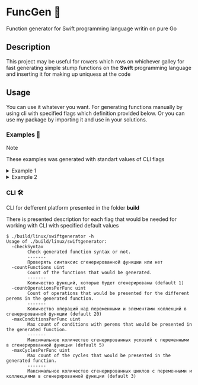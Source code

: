 # FuncGen :sloth:
Function generator for Swift programming language writin on pure Go
## Description
This project may be useful for rowers which rovs on whichever galley for fast generating simple stump functions on the **Swift** programming language and inserting it for making up uniquess at the code 
## Usage
You can use it whatever you want. For generating functions manually by using cli with specified flags which definition provided below. Or you can use my package by importing it and use in your solutions.
### Examples :otter:
> [!NOTE]
> These examples was generated with standart values of CLI flags
<details>
<summary><bold>Example 1</bold></summary>

```
 func HialeahMonkeyStack ()  -> Void {
        var onHers: Int8? = -105
        var outsideIn = Int8(62)
        var nothingFairly: Int8 {
                get {
                        return Int8(95)
                }
                set {
                        print(nothingFairly)
                }
        }
        var instanceOf: Int8? = -69
        var tripBeyond: Int8 = -56
        var crewNormally = Int8(72)
        var alwaysOut: Int8? = -10
        var purseAfterwards: () -> Int8 = {
                return Int8(49)
        }
        var couldWhen: Int8
        couldWhen = 99
        nothingFairly = Int8(65) + nothingFairly
        if (alwaysOut != nil) {
                alwaysOut = Int8(5)
        }
        alwaysOut = 94
        nothingFairly = (Int8(-110) << Int8(-110))
        while alwaysOut! > (-56) {
                for i: Int8 in (-115)...27 {
                        outsideIn = 45
                        switch nothingFairly {
                        default:
                                crewNormally = 37
                                couldWhen = 55

                        }

                }
                if ((Int8(116) < onHers!) || (Int8(116) >= Int8(78))) {
                        alwaysOut = -122

                }
                else if ((Int8(-117) > Int8(99))) {
                        alwaysOut = (alwaysOut ?? Int8(34))

                }
                else{

                }

        }
        for p: Int8 in (-110)...(-92) {
                nothingFairly = 81
                if (instanceOf != nil) {
                        instanceOf = Int8(-21) * Int8(19) + instanceOf! / instanceOf!
                }
                outsideIn = 9
                outsideIn = Int8(-78) - Int8(-93)
                instanceOf = -50

        }
        alwaysOut = -122

}
```

</details>

<details>
<summary><bold>Example 2</bold></summary>

```
 func SanFranciscoArmadilloSmell (_ besidesWhose: Int8?, _ downThere: Int8?) -> Void {
        var teamMoney: () -> Int8 = {
                return Int8(4)
        }
        var themselvesSpotted = Int8(-24)
        var withoutFrantic: () -> Int8 = {
                return Int8(69)
        }
        var fewTheirs = Int8(112)
        if ((themselvesSpotted < themselvesSpotted) || (themselvesSpotted >= themselvesSpotted) && (themselvesSpotted < themselvesSpotted)) {
                themselvesSpotted = Int8(-92) + themselvesSpotted / Int8(-3) + themselvesSpotted
                themselvesSpotted = (Int8(16) << themselvesSpotted) >> themselvesSpotted
                fewTheirs = Int8(122) - fewTheirs * fewTheirs / Int8(17) + Int8(58)

        }
        else{
                themselvesSpotted = -20
                fewTheirs = 58
                fewTheirs = Int8(-91) * Int8(74) + fewTheirs * Int8(17) / Int8(99)
                fewTheirs = Int8(-50)
                for s: Int8 in 2...31 {
                        if ((Int8(-41) < Int8(-31))) {
                                themselvesSpotted = themselvesSpotted * Int8(-95)

                        }
                        else{
                                fewTheirs = 104

                        }
                        if ((fewTheirs >= Int8(97))) {

                        }
                        else{

                        }

                }
                if ((Int8(83) > Int8(27))) {
                        themselvesSpotted = (Int8(-22) >> Int8(-29)) << Int8(-78)

                }
                else if ((fewTheirs < Int8(17))) {
                        themselvesSpotted = themselvesSpotted ^ (themselvesSpotted >> Int8(71))

                }
                else if ((fewTheirs == fewTheirs) && (Int8(25) == Int8(16))) {
                        fewTheirs = 75

                }

        }
        fewTheirs = (fewTheirs >> Int8(74))
        switch fewTheirs {
        default:
                while themselvesSpotted < (-12) {

                }

        }

}
```

</details>

### CLI :hammer_and_wrench:
CLI for defferent platform presented in the folder **build**

There is presented description for each flag that would be needed for working with CLI with specified default values
```
$ ./build/linux/swiftgenerator -h
Usage of ./build/linux/swiftgenerator:
  -checkSyntax
        Check generated function syntax or not.
        -------
        Проверять синтаксис сгенерированной функции или нет
  -countFunctions uint
        Count of the functions that would be generated.
        -------
        Количество функций, которые будет сгенерированы (default 1)
  -countOperationsPerFunc uint
        Count of operations that would be presented for the different perems in the generated function.
        -------
        Количество операций над переменными и элементами коллекций в сгенерированной функции (default 20)
  -maxConditionsPerFunc uint
        Max count of conditions with perems that would be presented in the generated function.
        -------       
        Максимальное количество сгенерированных условий с переменными в сгенерированной функции (default 5)
  -maxCyclesPerFunc uint
        Max count of the cycles that would be presented in the generated function.
        -------
        Максимальное количество сгенерированных циклов с переменными и коллекциями в сгенерированной функции (default 3)
```

